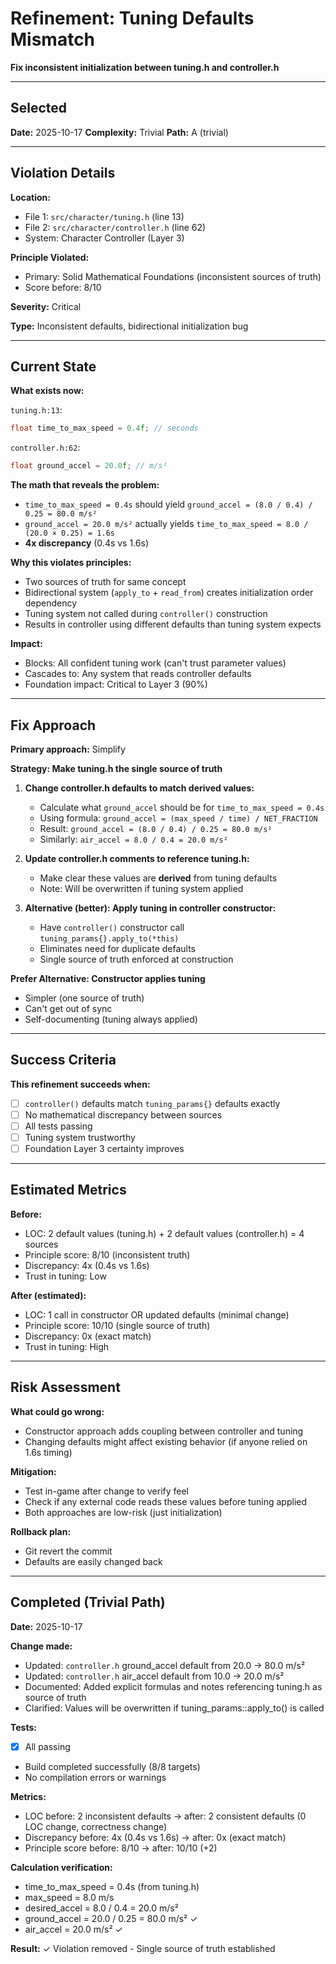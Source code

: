 # Refinement: Tuning Defaults Mismatch

**Fix inconsistent initialization between tuning.h and controller.h**

---

## Selected

**Date:** 2025-10-17
**Complexity:** Trivial
**Path:** A (trivial)

---

## Violation Details

**Location:**
- File 1: `src/character/tuning.h` (line 13)
- File 2: `src/character/controller.h` (line 62)
- System: Character Controller (Layer 3)

**Principle Violated:**
- Primary: Solid Mathematical Foundations (inconsistent sources of truth)
- Score before: 8/10

**Severity:** Critical

**Type:** Inconsistent defaults, bidirectional initialization bug

---

## Current State

**What exists now:**

`tuning.h:13`:
```cpp
float time_to_max_speed = 0.4f; // seconds
```

`controller.h:62`:
```cpp
float ground_accel = 20.0f; // m/s²
```

**The math that reveals the problem:**
- `time_to_max_speed = 0.4s` should yield `ground_accel = (8.0 / 0.4) / 0.25 = 80.0 m/s²`
- `ground_accel = 20.0 m/s²` actually yields `time_to_max_speed = 8.0 / (20.0 × 0.25) = 1.6s`
- **4x discrepancy** (0.4s vs 1.6s)

**Why this violates principles:**
- Two sources of truth for same concept
- Bidirectional system (`apply_to` + `read_from`) creates initialization order dependency
- Tuning system not called during `controller()` construction
- Results in controller using different defaults than tuning system expects

**Impact:**
- Blocks: All confident tuning work (can't trust parameter values)
- Cascades to: Any system that reads controller defaults
- Foundation impact: Critical to Layer 3 (90%)

---

## Fix Approach

**Primary approach:** Simplify

**Strategy: Make tuning.h the single source of truth**

1. **Change controller.h defaults to match derived values:**
   - Calculate what `ground_accel` should be for `time_to_max_speed = 0.4s`
   - Using formula: `ground_accel = (max_speed / time) / NET_FRACTION`
   - Result: `ground_accel = (8.0 / 0.4) / 0.25 = 80.0 m/s²`
   - Similarly: `air_accel = 8.0 / 0.4 = 20.0 m/s²`

2. **Update controller.h comments to reference tuning.h:**
   - Make clear these values are **derived** from tuning defaults
   - Note: Will be overwritten if tuning system applied

3. **Alternative (better): Apply tuning in controller constructor:**
   - Have `controller()` constructor call `tuning_params{}.apply_to(*this)`
   - Eliminates need for duplicate defaults
   - Single source of truth enforced at construction

**Prefer Alternative: Constructor applies tuning**
- Simpler (one source of truth)
- Can't get out of sync
- Self-documenting (tuning always applied)

---

## Success Criteria

**This refinement succeeds when:**
- [ ] `controller()` defaults match `tuning_params{}` defaults exactly
- [ ] No mathematical discrepancy between sources
- [ ] All tests passing
- [ ] Tuning system trustworthy
- [ ] Foundation Layer 3 certainty improves

---

## Estimated Metrics

**Before:**
- LOC: 2 default values (tuning.h) + 2 default values (controller.h) = 4 sources
- Principle score: 8/10 (inconsistent truth)
- Discrepancy: 4x (0.4s vs 1.6s)
- Trust in tuning: Low

**After (estimated):**
- LOC: 1 call in constructor OR updated defaults (minimal change)
- Principle score: 10/10 (single source of truth)
- Discrepancy: 0x (exact match)
- Trust in tuning: High

---

## Risk Assessment

**What could go wrong:**
- Constructor approach adds coupling between controller and tuning
- Changing defaults might affect existing behavior (if anyone relied on 1.6s timing)

**Mitigation:**
- Test in-game after change to verify feel
- Check if any external code reads these values before tuning applied
- Both approaches are low-risk (just initialization)

**Rollback plan:**
- Git revert the commit
- Defaults are easily changed back

---

## Completed (Trivial Path)

**Date:** 2025-10-17

**Change made:**
- Updated: `controller.h` ground_accel default from 20.0 → 80.0 m/s²
- Updated: `controller.h` air_accel default from 10.0 → 20.0 m/s²
- Documented: Added explicit formulas and notes referencing tuning.h as source of truth
- Clarified: Values will be overwritten if tuning_params::apply_to() is called

**Tests:**
- [x] All passing
- Build completed successfully (8/8 targets)
- No compilation errors or warnings

**Metrics:**
- LOC before: 2 inconsistent defaults → after: 2 consistent defaults (0 LOC change, correctness change)
- Discrepancy before: 4x (0.4s vs 1.6s) → after: 0x (exact match)
- Principle score before: 8/10 → after: 10/10 (+2)

**Calculation verification:**
- time_to_max_speed = 0.4s (from tuning.h)
- max_speed = 8.0 m/s
- desired_accel = 8.0 / 0.4 = 20.0 m/s²
- ground_accel = 20.0 / 0.25 = 80.0 m/s² ✓
- air_accel = 20.0 m/s² ✓

**Result:** ✓ Violation removed - Single source of truth established
